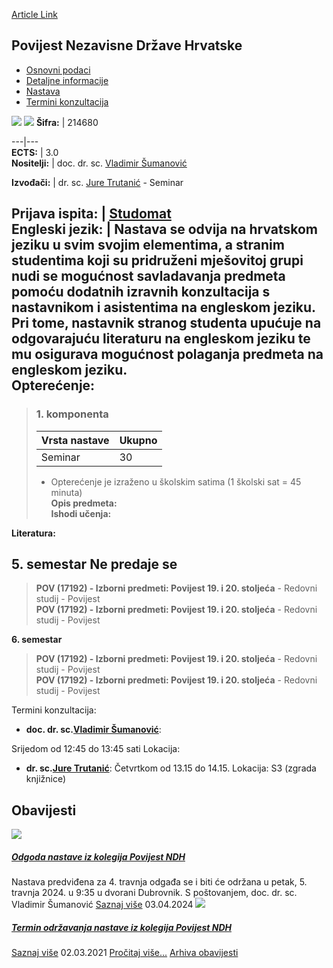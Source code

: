 [Article Link](https://www.fhs.hr/predmet/pndh_a)

## Povijest Nezavisne Države Hrvatske
  * [Osnovni podaci](https://www.fhs.hr/predmet/pndh_a#v1id-523802_993267_1_0 "Osnovni podaci")
  * [Detaljne informacije](https://www.fhs.hr/predmet/pndh_a#v1id-523802_993267_1_1 "Detaljne informacije")
  * [Nastava](https://www.fhs.hr/predmet/pndh_a#v1id-523802_993267_1_2 "Nastava")
  * [Termini konzultacija](https://www.fhs.hr/predmet/pndh_a#v1id-523802_993267_1_3 "Termini konzultacija")


[![](https://www.fhs.hr/img/flags/gif/hr.gif)](https://www.fhs.hr/predmet/pndh_a) [![](https://www.fhs.hr/img/flags/gif/gb.gif)](https://www.fhs.hr/en/course/isoc)
**Šifra:** |  214680  
  
---|---  
**ECTS:** |  3.0   
**Nositelji:** |  doc. dr. sc. [Vladimir Šumanović](https://www.fhs.hr/djelatnik/vladimir.sumanovic)   
  
**Izvođači:** |  dr. sc. [Jure Trutanić](https://www.fhs.hr/djelatnik/jure.trutanic) - Seminar  
  
**Prijava ispita:** |  [Studomat](http://www.isvu.hr/studomat)  
**Engleski jezik:** |  Nastava se odvija na hrvatskom jeziku u svim svojim elementima, a stranim studentima koji su pridruženi mješovitoj grupi nudi se mogućnost savladavanja predmeta pomoću dodatnih izravnih konzultacija s nastavnikom i asistentima na engleskom jeziku. Pri tome, nastavnik stranog studenta upućuje na odgovarajuću literaturu na engleskom jeziku te mu osigurava mogućnost polaganja predmeta na engleskom jeziku.   
**Opterećenje:**  
---  
> ### 1. komponenta
> | Vrsta nastave | Ukupno  
> ---|---  
> Seminar | 30  
> * Opterećenje je izraženo u školskim satima (1 školski sat = 45 minuta)   
**Opis predmeta:**  
> **Ishodi učenja:**  

  
**Literatura:**  

  
**5. semestar** Ne predaje se  
---  
> **POV (17192) - Izborni predmeti: Povijest 19. i 20. stoljeća** - Redovni studij - Povijest  
>  **POV (17192) - Izborni predmeti: Povijest 19. i 20. stoljeća** - Redovni studij - Povijest  
>   
  
**6. semestar**  
> **POV (17192) - Izborni predmeti: Povijest 19. i 20. stoljeća** - Redovni studij - Povijest  
>  **POV (17192) - Izborni predmeti: Povijest 19. i 20. stoljeća** - Redovni studij - Povijest  
>   
Termini konzultacija: 
  * **doc. dr. sc.[Vladimir Šumanović](https://www.fhs.hr/djelatnik/vladimir.sumanovic)**: 
  
Srijedom od 12:45 do 13:45 sati
Lokacija: 
  * **dr. sc.[Jure Trutanić](https://www.fhs.hr/djelatnik/jure.trutanic)**: 
Četvrtkom od 13.15 do 14.15.
Lokacija: S3 (zgrada knjižnice) 


## Obavijesti
[ ![](https://www.fhs.hr/_pub/themes_static/hrstud2024/default/img/default_news.jpg) ](https://www.fhs.hr/predmet/pndh_a?@=21mnv#news_119221)
#####  [Odgoda nastave iz kolegija Povijest NDH](https://www.fhs.hr/predmet/pndh_a?@=21mnv#news_119221)
Nastava predviđena za 4. travnja odgađa se i biti će održana u petak, 5. travnja 2024. u 9:35 u dvorani Dubrovnik. S poštovanjem, doc. dr. sc. Vladimir Šumanović 
[Saznaj više](https://www.fhs.hr/predmet/pndh_a?@=21mnv#news_119221)
03.04.2024
[ ![](https://www.fhs.hr/_pub/themes_static/hrstud2024/default/img/default_news.jpg) ](https://www.fhs.hr/predmet/pndh_a?@=21ent#news_119221)
#####  [Termin održavanja nastave iz kolegija Povijest NDH](https://www.fhs.hr/predmet/pndh_a?@=21ent#news_119221)
[Saznaj više](https://www.fhs.hr/predmet/pndh_a?@=21ent#news_119221)
02.03.2021
[Pročitaj više...](https://www.fhs.hr/predmet/pndh_a?@=21ent#news_119221 "Pročitaj obavijest: Termin održavanja nastave iz kolegija Povijest NDH")
[Arhiva obavijesti](https://www.fhs.hr/predmet/pndh_a?@=21cgg#news_119221 "Arhiva obavijesti")
